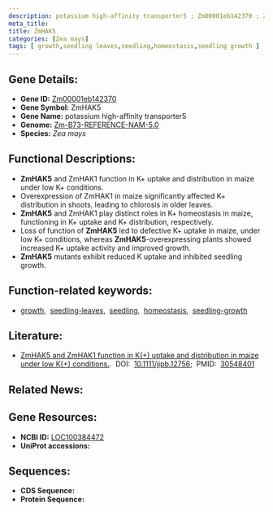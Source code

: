 ```yaml
---
description: potassium high-affinity transporter5 ; Zm00001eb142370 ; Zea mays
meta_title:
title: ZmHAK5
categories: [Zea mays]
tags: [ growth,seedling leaves,seedling,homeostasis,seedling growth ]
---
```


## Gene Details:
- **Gene ID:**	[Zm00001eb142370](https://www.maizegdb.org/gene_center/gene/Zm00001eb142370)
- **Gene Symbol:** ZmHAK5
- **Gene Name:** potassium high-affinity transporter5
- **Genome:** [Zm-B73-REFERENCE-NAM-5.0](https://www.maizegdb.org/genome/assembly/Zm-B73-REFERENCE-NAM-5.0)
- **Species:** *Zea mays*

## Functional Descriptions:
   - **ZmHAK5** and ZmHAK1 function in K+ uptake and distribution in maize under low K+ conditions.
   - Overexpression of ZmHAK1 in maize significantly affected K+ distribution in shoots, leading to chlorosis in older leaves.
   - **ZmHAK5** and ZmHAK1 play distinct roles in K+ homeostasis in maize, functioning in K+ uptake and K+ distribution, respectively. 
   - Loss of function of **ZmHAK5** led to defective K+ uptake in maize, under low K+ conditions, whereas **ZmHAK5**-overexpressing plants showed increased K+ uptake activity and improved growth.
   - **ZmHAK5** mutants exhibit reduced K uptake and inhibited seedling growth.

## Function-related keywords:
- [growth](/tags/growth/),&nbsp;&nbsp;[seedling-leaves](/tags/seedling-leaves/),&nbsp;&nbsp;[seedling](/tags/seedling/),&nbsp;&nbsp;[homeostasis](/tags/homeostasis/),&nbsp;&nbsp;[seedling-growth](/tags/seedling-growth/)

## Literature:
   - [ZmHAK5 and ZmHAK1 function in K(+) uptake and distribution in maize under low K(+) conditions.]( https://onlinelibrary.wiley.com/doi/10.1111/jipb.12756).&nbsp;&nbsp;DOI:&nbsp;&nbsp;[10.1111/jipb.12756](https://onlinelibrary.wiley.com/doi/10.1111/jipb.12756);&nbsp;&nbsp;PMID:&nbsp;&nbsp;[30548401](https://pubmed.ncbi.nlm.nih.gov/30548401/)

## Related News:

## Gene Resources:
- **NCBI ID:**  [LOC100384472](https://www.ncbi.nlm.nih.gov/gene/?term=LOC100384472)
- **UniProt accessions:** [](https://www.uniprot.org/uniprotkb//entry)



## Sequences:
- **CDS Sequence:**
- **Protein Sequence:**
